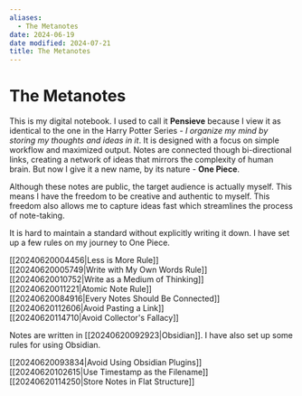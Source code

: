 ```yaml
---
aliases:
  - The Metanotes
date: 2024-06-19
date modified: 2024-07-21
title: The Metanotes
---
```


# The Metanotes

This is my digital notebook. I used to call it **Pensieve** because I view it as identical to the one in the Harry Potter Series - _I organize my mind by storing my thoughts and ideas in it_. It is designed with a focus on simple workflow and maximized output. Notes are connected though bi-directional links, creating a network of ideas that mirrors the complexity of human brain. But now I give it a new name, by its nature - **One Piece**.

Although these notes are public, the target audience is actually myself. This means I have the freedom to be creative and authentic to myself. This freedom also allows me to capture ideas fast which streamlines the process of note-taking.

It is hard to maintain a standard without explicitly writing it down. I have set up a few rules on my journey to One Piece.

[[20240620004456|Less is More Rule]]  
[[20240620005749|Write with My Own Words Rule]]  
[[20240620010752|Write as a Medium of Thinking]]  
[[20240620011221|Atomic Note Rule]]  
[[20240620084916|Every Notes Should Be Connected]]  
[[20240620112606|Avoid Pasting a Link]]  
[[20240620114710|Avoid Collector's Fallacy]]

Notes are written in [[20240620092923|Obsidian]]. I have also set up some rules for using Obsidian.

[[20240620093834|Avoid Using Obsidian Plugins]]  
[[20240620102615|Use Timestamp as the Filename]]  
[[20240620114250|Store Notes in Flat Structure]]
